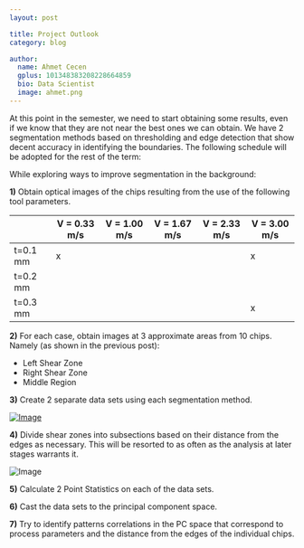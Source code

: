 ```yaml
---
layout: post

title: Project Outlook
category: blog

author:
  name: Ahmet Cecen
  gplus: 101348383208228664859
  bio: Data Scientist
  image: ahmet.png
---
```


At this point in the semester, we need to start obtaining some results, even if we know that they are not near the best ones we can obtain. We have 2 segmentation methods based on thresholding and edge detection that show decent accuracy in identifying the boundaries. The following schedule will be adopted for the rest of the term:

While exploring ways to improve segmentation in the background:

**1)** Obtain optical images of the chips resulting from the use of the following tool parameters.

|               | V = 0.33 m/s | V = 1.00 m/s | V = 1.67 m/s | V = 2.33 m/s | V = 3.00 m/s |
| ------------- | ------------ | ------------ | ------------ | ------------ | ------------ |
| t=0.1 mm      |      x       |              |              |              |       x      |
| t=0.2 mm      |              |              |              |              |              |
| t=0.3 mm      |              |              |              |              |       x      |


**2)** For each case, obtain images at 3 approximate areas from 10 chips. Namely (as shown in the previous post):

- Left Shear Zone
- Right Shear Zone
- Middle Region

**3)** Create 2 separate data sets using each segmentation method. 

[![Image](http://matinfteam4.github.io/images/CompareLate.png)](http://matinfteam4.github.io/images/CompareLate.png)

**4)** Divide shear zones into subsections based on their distance from the edges as necessary. This will be resorted to as often as the analysis at later stages warrants it.

![Image](http://matinfteam4.github.io/images/analysis_revised.png)

**5)** Calculate 2 Point Statistics on each of the data sets.

**6)** Cast the data sets to the principal component space.

**7)** Try to identify patterns correlations in the PC space that correspond to process parameters and the distance from the edges of the individual chips.